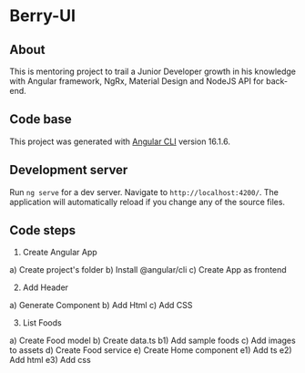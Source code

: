 # Berry-UI

## About

This is mentoring project to trail a Junior Developer growth in his knowledge with Angular framework, NgRx, Material Design and NodeJS API for back-end.

## Code base

This project was generated with [Angular CLI](https://github.com/angular/angular-cli) version 16.1.6.

## Development server

Run `ng serve` for a dev server. Navigate to `http://localhost:4200/`. The application will automatically reload if you change any of the source files.

## Code steps

1. Create Angular App

a) Create project's folder
b) Install @angular/cli
c) Create App as frontend

2. Add Header

a) Generate Component
b) Add Html
c) Add CSS

3. List Foods

a) Create Food model
b) Create data.ts
b1) Add sample foods
c) Add images to assets
d) Create Food service
e) Create Home component
e1) Add ts
e2) Add html
e3) Add css

